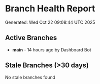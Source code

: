 # Branch Health Report
Generated: Wed Oct 22 09:08:44 UTC 2025

## Active Branches
- **main** - 14 hours ago by Dashboard Bot

## Stale Branches (>30 days)
No stale branches found
